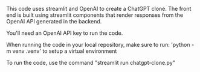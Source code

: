 This code uses streamlit and OpenAI to create a ChatGPT clone.
The front end is built using streamlit components that render responses from the OpenAI API generated in the backend. 

You'll need an OpenAI API key to run the code. 

When running the code in your local repository, make sure to run: 'python -m venv .venv' to setup a virtual environment

To run the code, use the command "streamlit run chatgpt-clone.py"